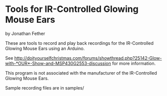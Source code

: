 Tools for IR-Controlled Glowing Mouse Ears
==========================================

by Jonathan Fether

These are tools to record and play back recordings for the IR-Controlled Glowing Mouse Ears using an Arduino.

See http://doityourselfchristmas.com/forums/showthread.php?25142-Glow-with-*OUR*-Show-and-MSP430G2553-discussion for more information.

This program is not associated with the manufacturer of the IR-Controlled Glowing Mouse Ears.

Sample recording files are in samples/
